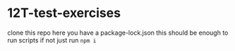 # 12T-test-exercises
clone this repo
here you have a package-lock.json this should be enough to run scripts
if not just run `npm i`
